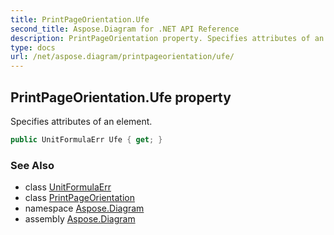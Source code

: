 ```yaml
---
title: PrintPageOrientation.Ufe
second_title: Aspose.Diagram for .NET API Reference
description: PrintPageOrientation property. Specifies attributes of an element
type: docs
url: /net/aspose.diagram/printpageorientation/ufe/
---
```

## PrintPageOrientation.Ufe property

Specifies attributes of an element.

```csharp
public UnitFormulaErr Ufe { get; }
```

### See Also

* class [UnitFormulaErr](../../unitformulaerr/)
* class [PrintPageOrientation](../)
* namespace [Aspose.Diagram](../../printpageorientation/)
* assembly [Aspose.Diagram](../../../)


